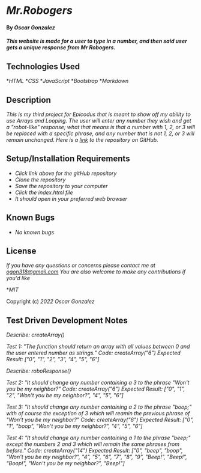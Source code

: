 # _Mr.Robogers_

#### By _**Oscar Gonzalez**_

#### _This website is made for a user to type in a number, and then said user gets a unique response from Mr Robogers._

## Technologies Used

*_HTML_
*_CSS_
*_JavaScript_
*_Bootstrap_
*_Markdown_

## Description

_This is my third project for Epicodus that is meant to show off my ability to use Arrays and Looping. The user will enter any number they wish and get a "robot-like" response; what that means is that a number with 1, 2, or 3 will be replaced with a specific phrase, and any number that is not 1, 2, or 3 will remain unchanged. Here is a [link](https://github.com/OLGON92/robo-rogers-v2) to the repository on GitHub._

## Setup/Installation Requirements
* _Click link above for the gitHub repository_
* _Clone the repository_
* _Save the repository to your computer_
* _Click the index.html file_
* _It should open in your preferred web browser_

## Known Bugs

* _No known bugs_ 

## License

_If you have any questions or concerns please contact me at ogon318@gmail.com
You are also welcome to make any contributions if you'd like_

*_MIT_

Copyright (c) _2022_ _Oscar Gonzalez_

## Test Driven Development Notes

_Describe: createArray()_

_Test 1: "The function should return an array with all values between 0 and the user entered number as strings."_
_Code: createArray("6")_
_Expected Result: ["0", "1", "2", "3", "4", "5", "6"]_

_Describe: roboResponse()_

_Test 2: "It should change any number containing a 3 to the phrase "Won't you be my neighbor?"_
_Code: createArray("6")_
_Expected Result: ["0", "1", "2", "Won't you be my neighbor?", "4", "5", "6"]_

_Test 3: "It should change any number containing a 2 to the phrase "boop;" with of course the exception of 3 which will reamin the previous phrase of "Won't you be my neighbor?"_
_Code: createArray("6")_
_Expected Result: ["0", "1", "boop", "Won't you be my neighbor?", "4", "5", "6"]_

_Test 4: "It should change any number containing a 1 to the phrase "beep;" except the numbers 2 and 3 which will remain the same phrases from before."_
_Code: createArray("14")_
_Expected Result: ["0", "beep", "boop", "Won't you be my neighbor?", "4", "5", "6", "7", "8", "9", "Beep!", "Beep!", "Boop!", "Won't you be my neighbor?", "Beep!"]_
